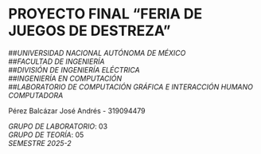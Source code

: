 # PROYECTO FINAL “FERIA DE JUEGOS DE DESTREZA”

##*UNIVERSIDAD NACIONAL AUTÓNOMA DE MÉXICO*  
##*FACULTAD DE INGENIERÍA*  
##*DIVISIÓN DE INGENIERÍA ELÉCTRICA*  
##*INGENIERÍA EN COMPUTACIÓN*  
##*LABORATORIO DE COMPUTACIÓN GRÁFICA E INTERACCIÓN HUMANO COMPUTADORA*  

Pérez Balcázar José Andrés - 319094479

*GRUPO DE LABORATORIO*: 03    
*GRUPO DE TEORÍA*: 05    
*SEMESTRE 2025-2*  
